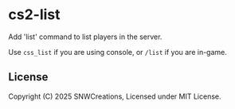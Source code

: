 # cs2-list

Add 'list' command to list players in the server.

Use `css_list` if you are using console, or `/list` if you are in-game.

## License

Copyright (C) 2025 SNWCreations, Licensed under MIT License.
